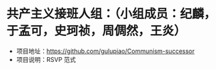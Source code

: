 # 共产主义接班人组：（小组成员：纪麟，于孟可，史珂祯，周倜然，王炎）
* 项目地址：https://github.com/gulupiao/Communism-successor
* 项目说明：RSVP 范式
